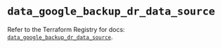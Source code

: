 # `data_google_backup_dr_data_source`

Refer to the Terraform Registry for docs: [`data_google_backup_dr_data_source`](https://registry.terraform.io/providers/hashicorp/google/6.18.1/docs/data-sources/backup_dr_data_source).
